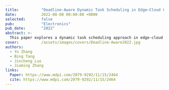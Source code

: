 ```yaml
---
title:          "Deadline-Aware Dynamic Task Scheduling in Edge–Cloud Collaborative Computing"
date:           2022-08-08 00:00:00 +0800
selected:       false
pub:            "Electronics"
pub_date:       "2022"
abstract: >-
  This paper explores a dynamic task scheduling approach in edge-cloud collaborative computing to meet the requirements of modern cyber-physical systems and Industrial IoT applications. The proposed scheduling algorithm, DSOTS, optimizes server selection and reduces latency in time-sensitive tasks. Further enhancement through a greedy strategy, TSGS, achieves server load balancing and minimizes SLA violations. Simulation results in an edge-cloud environment indicate that DSOTS reduces average processing time and cost by 30% and 45%, respectively, and SLA violations by 25% over current solutions.
cover:          /assets/images/covers/Deadline-Aware2022.jpg
authors:
  - Yu Zhang
  - Bing Tang
  - Jincheng Luo
  - Jiaming Zhang
links:
  Paper: https://www.mdpi.com/2079-9292/11/15/2464
  cite: https://www.mdpi.com/2079-9292/11/15/2464
---
```

